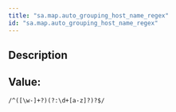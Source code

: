 ```yaml
---
title: "sa.map.auto_grouping_host_name_regex"
id: "sa.map.auto_grouping_host_name_regex"
---
```

## Description



## Value: 
```
/^([\w-]+?)(?:\d+[a-z]?)?$/
```